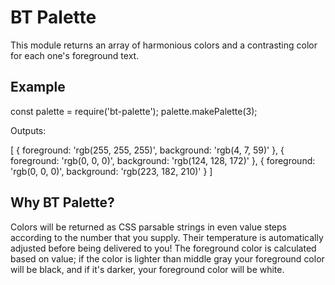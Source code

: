 # BT Palette

This module returns an array of harmonious colors and a contrasting color for each one's foreground text.

## Example

const palette = require('bt-palette');
palette.makePalette(3);

Outputs:

[
    {
        foreground: 'rgb(255, 255, 255)',
        background: 'rgb(4, 7, 59)'
    },
    {
        foreground: 'rgb(0, 0, 0)',
        background: 'rgb(124, 128, 172)'
    },
    {
        foreground: 'rgb(0, 0, 0)',
        background: 'rgb(223, 182, 210)'
    }
]


## Why BT Palette?

Colors will be returned as CSS parsable strings in even value steps according to the number that you supply. Their temperature is automatically adjusted before being delivered to you! The foreground color is calculated based on value; if the color is lighter than middle gray your foreground color will be black, and if it's darker, your foreground color will be white.

